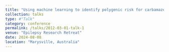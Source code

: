 ```yaml
---
title: "Using machine learning to identify polygenic risk for carbamazepine-induced Stevens-Johnson syndrome"
collection: talks
type: #"Talk"
category: conference
permalink: /talks/2012-03-01-talk-1
venue: "Epilepsy Research Retreat"
date: 2024-08-08
location: "Marysville, Australia"
---
```


